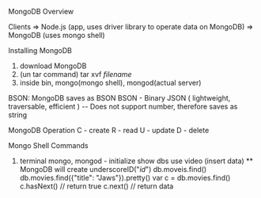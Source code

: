 MongoDB Overview

Clients => Node.js (app, uses driver library to operate data on MongoDB) =>
MongoDB (uses mongo shell)

Installing MongoDB
1. download MongoDB
2. (un tar command) tar xvf _filename_
3. inside bin, mongo(mongo shell), mongod(actual server)

BSON:
MongoDB saves as BSON
BSON - Binary JSON ( lightweight, traversable, efficient )
-- Does not support number, therefore saves as string

MongoDB Operation
C - create
R - read
U - update
D - delete

Mongo Shell Commands
1. terminal
mongo, mongod - initialize
show dbs
use video
(insert data)
** MongoDB will create underscoreID("_id_")
db.moveis.find()
db.movies.find({"title": "Jaws"}).pretty()
var c = db.movies.find()
c.hasNext() // return true
c.next() // return data
